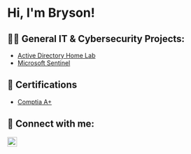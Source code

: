 <h1>Hi, I'm Bryson!

<h2>👨‍💻 General IT & Cybersecurity Projects:</h2>


  - [Active Directory Home Lab](https://github.com/bjones-01/ActiveDirectoryLab)
  - [Microsoft Sentinel](https://github.com/joshmadakor1/Algorithms-Practice)



<h2>📄 Certifications</h2>

- [Comptia A+](https://www.credly.com/badges/03dd1fc9-bb21-48ce-b282-93000ba8eedd/public_url)



<h2> 🤳 Connect with me:</h2>


[<img align="left" alt="BrysonJones | LinkedIn" width="22px" src="https://cdn.jsdelivr.net/npm/simple-icons@v3/icons/linkedin.svg" />][linkedin]



[linkedin]: https://www.linkedin.com/in/brysjones/

<!--
**joshmadakor1/joshmadakor1** is a ✨ _special_ ✨ repository because its `README.md` (this file) appears on your GitHub profile.

Here are some ideas to get you started:

- 🔭 I’m currently working on ...
- 🌱 I’m currently learning ...
- 👯 I’m looking to collaborate on ...
- 🤔 I’m looking for help with ...
- 💬 Ask me about ...
- 📫 How to reach me: ...
- 😄 Pronouns: ...
- ⚡ Fun fact: ...
-->
